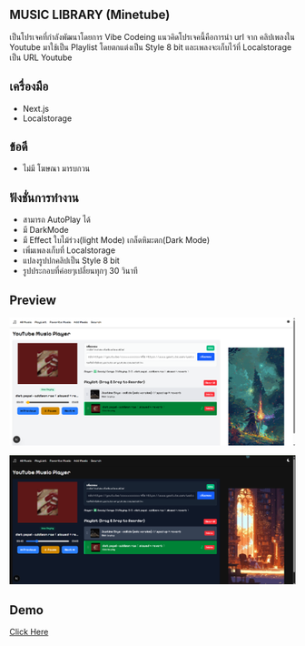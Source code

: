 ## MUSIC LIBRARY (Minetube)
เป็นโปรเจคที่กำลังพัฒนาโดยการ Vibe Codeing แนวคิดโปรเจคนี้คือการนำ url จาก คลิปเพลงใน Youtube มาใช้เป็น Playlist โดยตกแต่งเป็น Style 8 bit และเพลงจะเก็บไว้ที่ Localstorage เป็น URL Youtube

## เครื่องมือ
 - Next.js
 - Localstorage

## ข้อดี 
 - ไม่มี โฆษณา มารบกวน

## ฟังชั่นการทำงาน
 - สามารถ AutoPlay ได้
 - มี DarkMode
 - มี Effect ใบไม้ร่วง(light Mode) เกล็ดหิมะตก(Dark Mode)
 - เพิ่มเพลงเก็บที่ Localstorage
 - แปลงรูปปกคลิปเป็น Style 8 bit
 - รูปประกอบที่ค่อยๆเปลี่ยนทุกๆ 30 วินาที

 ## Preview
 ![ligth_mode](./public/web-ligthmode.png)

 ![dark_mode](./public/web-darkmode.png)

 ## Demo
 [Click Here](my-music-library-theta.vercel.app)